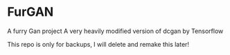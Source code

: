 # FurGAN
A furry Gan project
A very heavily modified version of dcgan by Tensorflow

This repo is only for backups, I will delete and remake this later!
